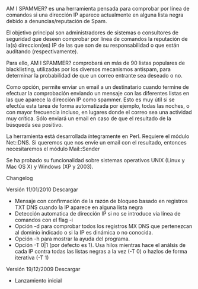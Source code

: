 AM I SPAMMER? es una herramienta pensada para comprobar por línea de comandos si una dirección IP aparece actualmente en alguna lista negra debido a denuncias/reputación de Spam.

El objetivo principal son administradores de sistemas o consultores de seguridad que deseen comprobar por línea de comandos la reputación de la(s) direccion(es) IP de las que son de su responsabilidad o que están auditando (respectivamente).

Para ello, AM I SPAMMER? comprobará en más de 90 listas populares de blacklisting, utilizadas por los diversos mecanismos antispam, para determinar la probabilidad de que un correo entrante sea deseado o no.

Como opción, permite enviar un email a un destinatario cuando termine de efectuar la comprobación enviando un mensaje con las diferentes listas en las que aparece la dirección IP como spammer. Esto es muy útil si se efectúa esta tarea de forma automatizada por ejemplo, todas las noches, o con mayor frecuencia incluso, en lugares donde el correo sea una actividad muy crítica. Sólo enviará un email en caso de que el resultado de la búsqueda sea positivo.

La herramienta está desarrollada íntegramente en Perl. Requiere el módulo Net::DNS. Si queremos que nos envíe un email con el resultado, entonces necesitaremos el módulo Mail::Sender

Se ha probado su funcionalidad sobre sistemas operativos UNIX (Linux y Mac OS X) y Windows (XP y 2003).

Changelog

Versión 11/01/2010     Descargar

  * Mensaje con confirmación de la razón de bloqueo basado en registros TXT DNS cuando la IP aparece en alguna lista negra
  * Detección automatica de dirección IP si no se introduce via línea de comandos con el flag -i
  * Opción -d para comprobar todos los registros MX DNS que pertenezcan al dominio indicado o si la IP es dinámica o no conocida.
  * Opción -h para mostrar la ayuda del programa.
  * Opción -T 0|1 (por defecto es 1). Usa hilos mientras hace el análsis de cada IP contra todas las listas negras a la vez (-T 0) o hazlos de forma iterativa (-T 1)

Versión 19/12/2009     Descargar

  * Lanzamiento inicial